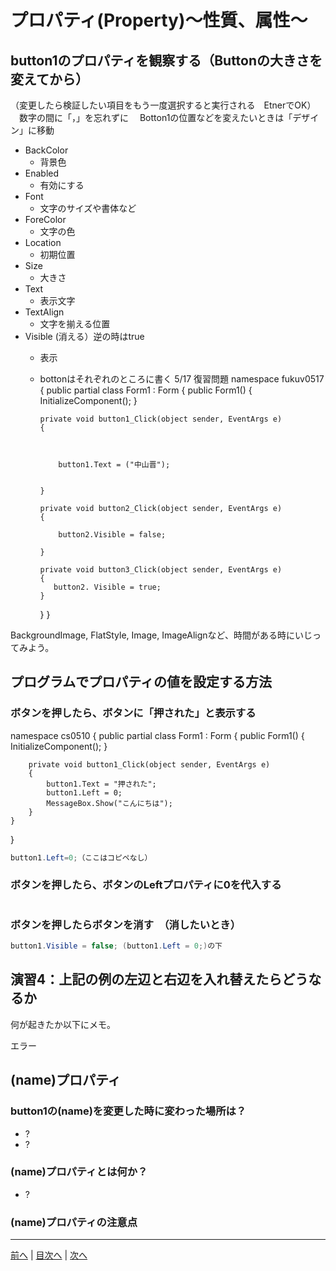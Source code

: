 # プロパティ(Property)～性質、属性～

## button1のプロパティを観察する（Buttonの大きさを変えてから）
（変更したら検証したい項目をもう一度選択すると実行される　EtnerでOK）
　数字の間に「，」を忘れずに　
 Botton1の位置などを変えたいときは「デザイン」に移動
- BackColor
  - 背景色
- Enabled
  - 有効にする
- Font
  - 文字のサイズや書体など
- ForeColor
  - 文字の色
- Location
  - 初期位置
- Size
  - 大きさ
- Text
  - 表示文字
- TextAlign
  - 文字を揃える位置
- Visible (消える）逆の時はtrue
  - 表示
  - bottonはそれぞれのところに書く
    5/17 復習問題
    namespace fukuv0517
{
    public partial class Form1 : Form
    {
        public Form1()
        {
            InitializeComponent();
        }

        private void button1_Click(object sender, EventArgs e)
        {



            button1.Text = ("中山晋");


        }

        private void button2_Click(object sender, EventArgs e)
        {

            button2.Visible = false;

        }

        private void button3_Click(object sender, EventArgs e)
        {
           button2. Visible = true;
        }
    }
}

BackgroundImage, FlatStyle, Image, ImageAlignなど、時間がある時にいじってみよう。

## プログラムでプロパティの値を設定する方法
### ボタンを押したら、ボタンに「押された」と表示する
namespace cs0510
{
    public partial class Form1 : Form
    {
        public Form1()
        {
            InitializeComponent();
        }

        private void button1_Click(object sender, EventArgs e)
        {
            button1.Text = "押された";
            button1.Left = 0;
            MessageBox.Show("こんにちは");
        }
    }
}
```cs
button1.Left=0;（ここはコピペなし）
```

### ボタンを押したら、ボタンのLeftプロパティに0を代入する

```cs

```

### ボタンを押したらボタンを消す　（消したいとき）

```cs
button1.Visible = false; (button1.Left = 0;)の下
```

## 演習4：上記の例の左辺と右辺を入れ替えたらどうなるか
何が起きたか以下にメモ。

エラー

## (name)プロパティ
### button1の(name)を変更した時に変わった場所は？

- ?
- ?

### (name)プロパティとは何か？

- ?

### (name)プロパティの注意点


---

[前へ](03.md) | [目次へ](README.md#%E7%9B%AE%E6%AC%A1) | [次へ](05.md)
